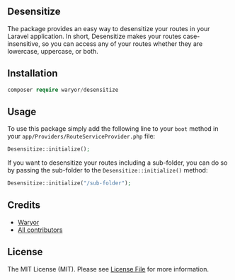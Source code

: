 ## Desensitize

The package provides an easy way to desensitize your routes in your Laravel application. In short, Desensitize makes your routes case-insensitive, so you can access any of your routes whether they are lowercase, uppercase, or both.

## Installation

```php
composer require waryor/desensitize
```

## Usage

To use this package simply add the following line to your `boot` method in your `app/Providers/RouteServiceProvider.php` file:
```php
Desensitize::initialize();
```

If you want to desensitize your routes including a sub-folder, you can do so by passing the sub-folder to the `Desensitize::initialize()` method:
```php
Desensitize::initialize("/sub-folder");
```

## Credits

- [Waryor](https://waryor.com)
- [All contributors](../../contributors)

## License

The MIT License (MIT). Please see [License File](LICENSE.md) for more information.
